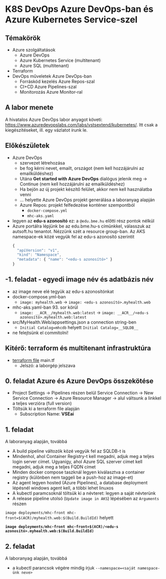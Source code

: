 # K8S DevOps Azure DevOps-ban és Azure Kubernetes Service-szel

## Témakörök

- Azure szolgáltatások
    - Azure DevOps
    - Azure Kubernetes Service (multitenant)
    - Azure SQL (multitenant)
- Terraform
- DevOps műveletek Azure DevOps-ban
    - Forráskód kezelés Azure Repos-szal
    - CI+CD Azure Pipelines-szal
    - Monitorozás Azure Monitor-ral

## A labor menete

A hivatalos Azure DevOps labor anyagot követi: <https://www.azuredevopslabs.com/labs/vstsextend/kubernetes/>. Itt csak a kiegészítéseket, ill. egy vázlatot írunk le.

## Előkészületek

- Azure DevOps
    - szervezet létrehozása
    - be fog kérni nevet, emailt, országot (nem kell hozzájárulni az emailküldéshez)
    - Utána **Get started with Azure DevOps** dialógus jelenik meg -> Continue (nem kell hozzájárulni az emailküldéshez)
    - Ha bejön az új projekt készítő felület, akkor nem kell használatba venni
    - ... helyette Azure DevOps projekt generálása a laboranyag alapján
    - Azure Repos: projekt felfedezése konténer szempontból
        - `docker-compose.yml`
        - `mhc-aks.yaml`
- legyen az **edu-s azonosító** ez: a `@edu.bme.hu` előtti rész pontok nélkül
- Azure portálra lépjünk be az edu.bme.hu-s címünkkel, válasszuk az autsoft.hu tenantot. Nézzünk szét a resource group-ban. Az AKS namespace-ek közé vegyük fel az edu-s azonosító szerintit
    ```javascript
    {
      "apiVersion": "v1",
      "kind": "Namespace",
      "metadata": { "name": "<edu-s azonosító>" }
    }
    ```

## -1. feladat - egyedi image név és adatbázis név

- az image neve elé tegyük az edu-s azonosítónkat
- docker-compose.yml-ban
    - `image: myhealth.web` -> `image: <edu-s azonosító>.myhealth.web`
- mhc-aks.yaml-ban 93. sor körül
    - `image: __ACR__/myhealth.web:latest` -> `image: __ACR__/<edu-s azonosító>.myhealth.web:latest`
- src/MyHealth.Web/appsettings.json a connection string-ben
    - `Initial Catalog=mhcdb` helyett `Initial Catalog=__SQLDB__`
- ne felejtsünk el commitolni!

## Kitérő: terraform és multitenant infrastruktúra

- [terraform file](https://autsoft.sharepoint.com/:f:/g/shared/AUT/EumyvuEMcWVBlSvpxxtcnL4BThMYJ8D1yyfXQQAv1DjzAQ?e=UN9eiY) main.tf
    - Jelszó: a laborgép jelszava

## 0. feladat Azure és Azure DevOps összekötése

- Project Settings -> Pipelines részen belül Service Connection -> New Service Connection -> Azure Resource Manager -> alul váltsunk a linkkel a teljes verzióra (full version)
- Töltsük ki a terraform file alapján
    - Subscription Name: **VSEai**

## 1. feladat

A laboranyag alapján, továbbá
- A build pipeline változók közé vegyük fel az SQLDB-t is
- Mindenhol, ahol Container Registry-t kell megadni, adjuk meg a teljes login server címet. Ugyanígy, ahol Azure SQL szerver címet kell megadni, adjuk meg a teljes FQDN címet
- Minden docker compose taszknál legyen kiválasztva a container registry (különben nem taggeli be a push-hoz az image-et)
- Az agent legyen hosted (Azure Pipelines), a database deployment lépésnél windows agent kell, a többi lehet linuxos
- A kubectl paramcsoknál töltsük ki a névteret: legyen a saját névterünk
- A release pipeline utolsó (`Update image in AKS`) lépésében az `Arguments` részen 

`image deployments/mhc-front mhc-front=$(ACR)/myhealth.web:$(Build.BuildId)` helyett

**`image deployments/mhc-front mhc-front=$(ACR)/<edu-s azonosító>.myhealth.web:$(Build.BuildId)`**

## 2. feladat

A laboranyag alapján, továbbá

- a kubectl parancsok végére mindig írjuk `--namespace=<saját namespace-ünk neve>`
